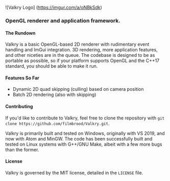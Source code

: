![Valkry Logo] (https://imgur.com/a/oNBkSdk)
### OpenGL renderer and application framework.

#### The Rundown
Valkry is a basic OpenGL-based 2D renderer with rudimentary event handling and ImGui integration. 3D rendering, more application features, and other niceties are in the queue.
The codebase is designed to be as portable as possible, so if your platform supports OpenGL and the C++17 standard, you should be able to make it run.

#### Features So Far
- Dynamic 2D quad skipping (culling) based on camera position
- Batch 2D rendering (also with skipping)

#### Contributing
If you'd like to contribute to Valkry, feel free to clone the repository with `git clone https://github.com/filmbrood/Valkry.git`.

Valkry is primarily built and tested on Windows, originally with VS 2019, and now with Atom and MinGW. The code has been successfully built and tested on Linux systems with G++/GNU Make, albeit with a few more bugs than the former.

#### License
Valkry is governed by the MIT license, detailed in the `LICENSE` file.
